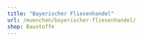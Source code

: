 ```yaml
---
title: "Bayerischer Fliesenhandel"
url: /muenchen/bayerischer-fliesenhandel/
shop: Baustoffe
---
```

